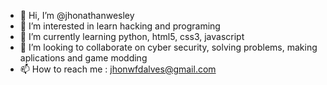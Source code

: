 - 👋 Hi, I’m @jhonathanwesley
- 👀 I’m interested in learn hacking and programing
- 🌱 I’m currently learning python, html5, css3, javascript
- 💞️ I’m looking to collaborate on cyber security, solving problems, making aplications and game modding
- 📫 How to reach me : jhonwfdalves@gmail.com

<!---
Sr-Stamina/Sr-Stamina is a ✨ special ✨ repository because its `README.md` (this file) appears on your GitHub profile.
You can click the Preview link to take a look at your changes.
--->
